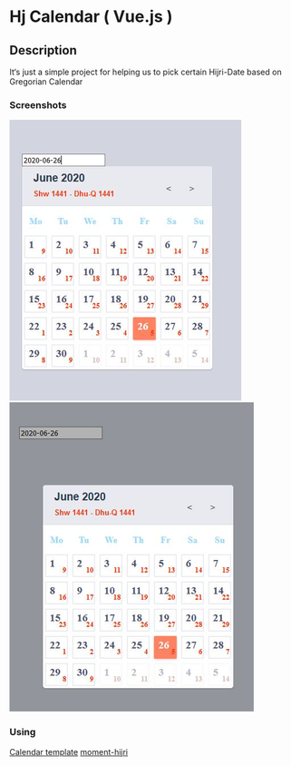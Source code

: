 # Hj Calendar ( Vue.js )

## Description
It‘s just a simple project for helping us to pick certain Hijri-Date based on Gregorian Calendar
### Screenshots

![desktop](screenshots/1.JPG)
![mobile](screenshots/2.JPG)

### Using
[Calendar template](https://codepen.io/yy/pen/GrKLt)
[moment-hijri](https://github.com/xsoh/moment-hijri)

